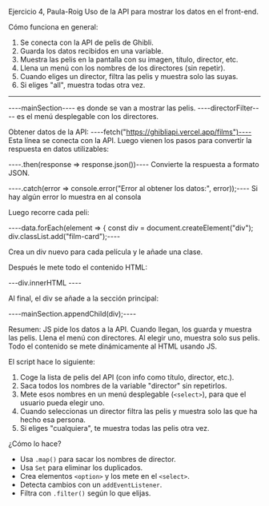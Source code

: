 Ejercicio 4, Paula-Roig
Uso de la API para mostrar los datos en el front-end.

Cómo funciona en general:

1. Se conecta con la API de pelis de Ghibli.
2. Guarda los datos recibidos en una variable.
3. Muestra las pelis en la pantalla con su imagen, título, director, etc.
4. Llena un menú con los nombres de los directores (sin repetir).
5. Cuando eliges un director, filtra las pelis y muestra solo las suyas.
6. Si eliges "all", muestra todas otra vez.

-----------

----mainSection---- es donde se van a mostrar las pelis.
----directorFilter---- es el menú desplegable con los directores.

Obtener datos de la API:
----fetch("https://ghibliapi.vercel.app/films")----
Esta línea se conecta con la API. Luego vienen los pasos para convertir la respuesta en datos utilizables:

----.then(response => response.json())----
Convierte la respuesta a formato JSON.

----.catch(error => console.error("Error al obtener los datos:", error));----
Si hay algún error lo muestra en al consola

Luego recorre cada peli:

----data.forEach(element => {
    const div = document.createElement("div");
    div.classList.add("film-card");----
    
Crea un div nuevo para cada película y le añade una clase.

Después le mete todo el contenido HTML:

---div.innerHTML ----

Al final, el div se añade a la sección principal:

----mainSection.appendChild(div);----


Resumen:
JS pide los datos a la API.
Cuando llegan, los guarda y muestra las pelis.
Llena el menú con directores.
Al elegir uno, muestra solo sus pelis.
Todo el contenido se mete dinámicamente al HTML usando JS.


El script hace lo siguiente:

1.  Coge la lista de pelis del API (con info como título, director, etc.).
2.  Saca todos los nombres de la variable "director" sin repetirlos.
3.  Mete esos nombres en un menú desplegable (`<select>`), para que el usuario pueda elegir uno.
4.  Cuando seleccionas un director filtra las pelis y muestra solo las que ha hecho esa persona.
5.  Si eliges "cualquiera", te muestra todas las pelis otra vez.

¿Cómo lo hace?

- Usa `.map()` para sacar los nombres de director.
- Usa `Set` para eliminar los duplicados.
- Crea elementos `<option>` y los mete en el `<select>`.
- Detecta cambios con un `addEventListener`.
- Filtra con `.filter()` según lo que elijas.

